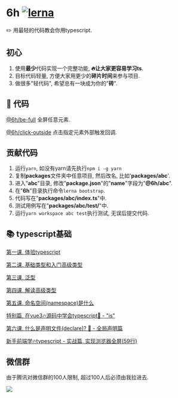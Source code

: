 # 6h [![lerna](https://img.shields.io/badge/maintained%20with-lerna-cc00ff.svg)](https://lerna.js.org/)
✏️ 用最轻的代码教会你用typescript.

## 初心
1. 使用**最少**代码实现一个完整功能, **🔥让大家更容易学习ts**.
2. 目标代码轻量, 方便大家用更少的**碎片时间**来参与项目.
3. 做很多"轻代码", 希望总有一块成为你的"**砖**".

## 🤖 代码 

[@6h/be-full](packages/be-full)
全屏任意元素.

[@6h/click-outside](packages/click-outside)
点击指定元素外部触发回调.

## 贡献代码
1. 运行`yarn`, 如没有yarn请先执行`npm i -g yarn`
2. 复制**packages**文件夹中任意项目, 然后改名, 比如'**packages/abc**'.
3. 进入"**abc**"目录, 修改"**package.json**"的"**name**"字段为"**@6h/abc**".
4. 在"**6h**"目录执行命令`lerna bootstrap`.
5. 代码写在"**packages/abc/index.ts**"中.
6. 测试用例写在"**packages/abc/__test__/**"中.
7. 运行`yarn workspace abc test`执行测试, 无误后提交代码.


## 📚 typescript基础

[第一课, 体验typescript](https://juejin.im/post/5d19ad6de51d451063431864)

[第二课, 基础类型和入门高级类型](https://juejin.im/post/5d1af3426fb9a07ed4411a9b)

[第三课, 泛型](https://juejin.im/post/5d27f160e51d45108223fcf9)

[第四课, 解读高级类型](https://juejin.im/post/5d3fe80fe51d456206115987)

[第五课, 命名空间(namespace)是什么](https://juejin.im/post/5d5d04dfe51d4561af16dd24)

[特别篇, 在vue3🔥源码中学会typescript🦕 - "is"](https://juejin.im/post/5da6d1aae51d4524ad10d1d8)

[第六课, 什么是声明文件(declare)? 🦕 - 全局声明篇](https://juejin.im/post/5dcbc9e2e51d451bcb39f123)

[新手前端学🔥typescript - 实战篇, 实现浏览器全屏(59行)](https://juejin.im/post/5dd33ce3e51d453fbf29e0e5)

## 微信群
由于腾讯对微信群的100人限制, 超过100人后必须由我拉进去.

![](https://user-gold-cdn.xitu.io/2019/9/19/16d474d245b69492?w=512&h=512&f=jpeg&s=27137)
